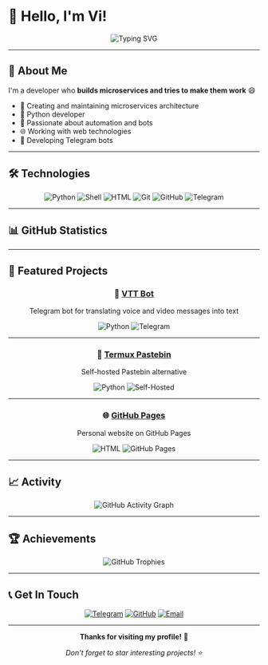 # 👋 Hello, I'm Vi!

<div align="center">
  <img src="https://readme-typing-svg.herokuapp.com?font=Fira+Code&weight=500&size=28&pause=1000&color=00FF00&center=true&vCenter=true&width=435&lines=Backend+Developer;Microservices+Architect;Open+Source+Enthusiast" alt="Typing SVG" />
</div>

---

## 🚀 About Me

I'm a developer who **builds microservices and tries to make them work** 😄

- 🔧 Creating and maintaining microservices architecture
- 🐍 Python developer
- 🤖 Passionate about automation and bots
- 🌐 Working with web technologies
- 📱 Developing Telegram bots

---

## 🛠️ Technologies

<div align="center">
  
![Python](https://img.shields.io/badge/-Python-3776AB?style=for-the-badge&logo=python&logoColor=white)
![Shell](https://img.shields.io/badge/-Shell-4EAA25?style=for-the-badge&logo=gnu-bash&logoColor=white)
![HTML](https://img.shields.io/badge/-HTML-E34F26?style=for-the-badge&logo=html5&logoColor=white)
![Git](https://img.shields.io/badge/-Git-F05032?style=for-the-badge&logo=git&logoColor=white)
![GitHub](https://img.shields.io/badge/-GitHub-181717?style=for-the-badge&logo=github&logoColor=white)
![Telegram](https://img.shields.io/badge/-Telegram-26A5E4?style=for-the-badge&logo=telegram&logoColor=white)

</div>

---

## 📊 GitHub Statistics



---

## 🎯 Featured Projects

<div align="center">

### 🤖 [VTT Bot](https://github.com/mrvi0/vtt-bot)
Telegram bot for translating voice and video messages into text

![Python](https://img.shields.io/badge/Python-3.8+-blue.svg)
![Telegram](https://img.shields.io/badge/Telegram%20Bot-API-green.svg)

---

### 📝 [Termux Pastebin](https://github.com/mrvi0/termux-pastebin)
Self-hosted Pastebin alternative

![Python](https://img.shields.io/badge/Python-3.8+-blue.svg)
![Self-Hosted](https://img.shields.io/badge/Self--Hosted-Yes-orange.svg)

---

### 🌐 [GitHub Pages](https://github.com/mrvi0/mrvi0.github.io)
Personal website on GitHub Pages

![HTML](https://img.shields.io/badge/HTML5-E34F26?style=flat&logo=html5&logoColor=white)
![GitHub Pages](https://img.shields.io/badge/GitHub%20Pages-327FC7?style=flat&logo=github&logoColor=white)

</div>

---

## 📈 Activity

<div align="center">
  <img src="https://github-readme-activity-graph.vercel.app/graph?username=mrvi0&theme=radical&hide_border=true" alt="GitHub Activity Graph" />
</div>

---

## 🏆 Achievements

<div align="center">
  <img src="https://github-profile-trophy.vercel.app/?username=mrvi0&theme=radical&no-frame=true&no-bg=false&margin-w=4" alt="GitHub Trophies" />
</div>

---

## 📞 Get In Touch

<div align="center">
  
[![Telegram](https://img.shields.io/badge/Telegram-@b4dcat-26A5E4?style=for-the-badge&logo=telegram&logoColor=white)](http://t.me/b4dcat)
[![GitHub](https://img.shields.io/badge/GitHub-@mrvi0-181717?style=for-the-badge&logo=github&logoColor=white)](https://github.com/mrvi0)
[![Email](https://img.shields.io/badge/Email-support%40b4dcat.ru-D14836?style=for-the-badge&logo=gmail&logoColor=white)](mailto:support@b4dcat.ru)

</div>

---

<div align="center">
  
**Thanks for visiting my profile!** 🚀

*Don't forget to star interesting projects! ⭐*

</div> 
